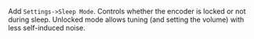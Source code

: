 Add `Settings->Sleep Mode`. Controls whether the encoder is locked or not during sleep. Unlocked mode allows tuning (and setting the volume) with less self-induced noise.